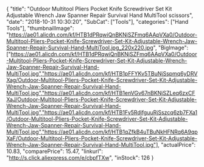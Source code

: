 {
	"title": "Outdoor Multitool Pliers Pocket Knife Screwdriver Set Kit Adjustable Wrench Jaw Spanner Repair Survival Hand MultiTool scissors",
	"date": "2018-10-31 10:30:20",
	"SubCat": ["Tools"],
	"categories": ["Hand Tools"],
	"thumbnailImage": "https://ae01.alicdn.com/kf/HTB1dPRqwiQnBKNjSZFmq6AApVXa0/Outdoor-Multitool-Pliers-Pocket-Knife-Screwdriver-Set-Kit-Adjustable-Wrench-Jaw-Spanner-Repair-Survival-Hand-MultiTool.jpg_220x220.jpg",
	"BigImage": ["https://ae01.alicdn.com/kf/HTB1dPRqwiQnBKNjSZFmq6AApVXa0/Outdoor-Multitool-Pliers-Pocket-Knife-Screwdriver-Set-Kit-Adjustable-Wrench-Jaw-Spanner-Repair-Survival-Hand-MultiTool.jpg","https://ae01.alicdn.com/kf/HTB1pFFYKv5TBuNjSspmq6yDRVXag/Outdoor-Multitool-Pliers-Pocket-Knife-Screwdriver-Set-Kit-Adjustable-Wrench-Jaw-Spanner-Repair-Survival-Hand-MultiTool.jpg","https://ae01.alicdn.com/kf/HTB1enVGv67nBKNjSZLeq6zxCFXaJ/Outdoor-Multitool-Pliers-Pocket-Knife-Screwdriver-Set-Kit-Adjustable-Wrench-Jaw-Spanner-Repair-Survival-Hand-MultiTool.jpg","https://ae01.alicdn.com/kf/HTB1Fv5RdjfguuRjSszcq6zb7FXa1/Outdoor-Multitool-Pliers-Pocket-Knife-Screwdriver-Set-Kit-Adjustable-Wrench-Jaw-Spanner-Repair-Survival-Hand-MultiTool.jpg","https://ae01.alicdn.com/kf/HTB1qZfkB4uTBuNkHFNRq6A9qpXaF/Outdoor-Multitool-Pliers-Pocket-Knife-Screwdriver-Set-Kit-Adjustable-Wrench-Jaw-Spanner-Repair-Survival-Hand-MultiTool.jpg"],
	"actualPrice": 10.83,
	"comparePrice": 15.47,
	"linkurl": "http://s.click.aliexpress.com/e/cbpfTXw",
	"inStock": 126
}
